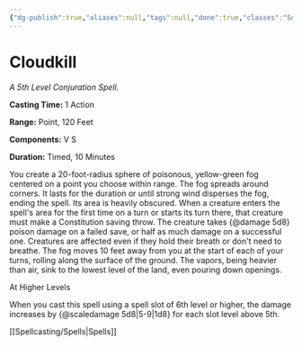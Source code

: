 ```yaml
---
{"dg-publish":true,"aliases":null,"tags":null,"done":true,"classes":"Sorcerer, Wizard,","spellLevel":5,"school":"Conjuration","source":"PHB","permalink":"/spells/cloudkill/","dgHomeLink":false,"dgPassFrontmatter":true}
---
```


# Cloudkill
*A 5th Level Conjuration Spell.*

**Casting Time:** 1 Action

**Range:** Point, 120 Feet

**Components:** V S 

**Duration:** Timed, 10 Minutes

You create a 20-foot-radius sphere of poisonous, yellow-green fog centered on a point you choose within range. The fog spreads around corners. It lasts for the duration or until strong wind disperses the fog, ending the spell. Its area is heavily obscured.
When a creature enters the spell's area for the first time on a turn or starts its turn there, that creature must make a Constitution saving throw. The creature takes {@damage 5d8} poison damage on a failed save, or half as much damage on a successful one. Creatures are affected even if they hold their breath or don't need to breathe.
The fog moves 10 feet away from you at the start of each of your turns, rolling along the surface of the ground. The vapors, being heavier than air, sink to the lowest level of the land, even pouring down openings.

At Higher Levels

When you cast this spell using a spell slot of 6th level or higher, the damage increases by {@scaledamage 5d8|5-9|1d8} for each slot level above 5th.

[[Spellcasting/Spells|Spells]]